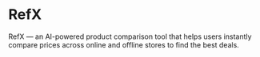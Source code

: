 # RefX
RefX — an AI-powered product comparison tool that helps users instantly compare prices across online and offline stores to find the best deals.
